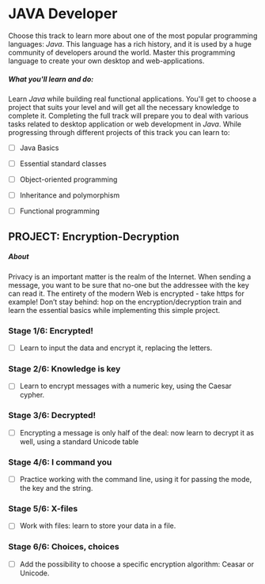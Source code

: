 # JAVA Developer

Choose this track to learn more about one of the most popular programming languages: *Java*. This language has a rich history, and it is used by a huge community of developers around the world. Master this programming language to create your own desktop and web-applications.

##### What you'll learn and do:

Learn *Java* while building real functional applications. You'll get to choose a project that suits your level and will get all the necessary knowledge to complete it. Completing the full track will prepare you to deal with various tasks related to desktop application or web development in *Java*. While progressing through different projects of this track you can learn to:

- [ ] Java Basics

- [ ] Essential standard classes

- [ ] Object-oriented programming

- [ ] Inheritance and polymorphism

- [ ] Functional programming

## PROJECT: Encryption-Decryption

##### About

Privacy is an important matter is the realm of the Internet. When sending a message, you want to be sure that no-one but the addressee with the key can read it. The entirety of the modern Web is encrypted - take https for example! Don’t stay behind: hop on the encryption/decryption train and learn the essential basics while implementing this simple project.

### Stage 1/6: Encrypted! 

- [ ] Learn to input the data and encrypt it, replacing the letters.


### Stage 2/6: Knowledge is key

- [ ] Learn to encrypt messages with a numeric key, using the Caesar cypher.


### Stage 3/6: Decrypted!

- [ ] Encrypting a message is only half of the deal: now learn to decrypt it as well, using a standard Unicode table


### Stage 4/6: I command you

- [ ] Practice working with the command line, using it for passing the mode, the key and the string.


### Stage 5/6: X-files

- [ ] Work with files: learn to store your data in a file.


### Stage 6/6: Choices, choices

- [ ] Add the possibility to choose a specific encryption algorithm: Ceasar or Unicode.


